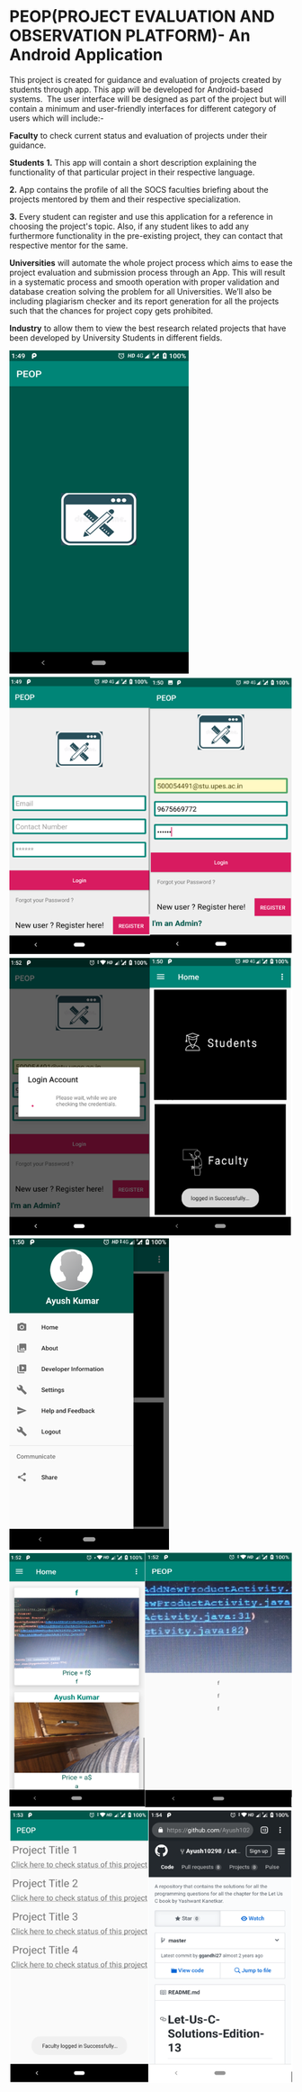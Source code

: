 # PEOP(PROJECT EVALUATION AND OBSERVATION PLATFORM)- An Android Application

This project is created for guidance and evaluation of projects created by students through app. This app will be developed for Android-based systems.  The user interface will be designed as part of the project but will contain a minimum and user-friendly interfaces for different category of users which will include:-

**Faculty** to check current status and evaluation of projects under their guidance.

**Students**
**1.** This app will contain a short description explaining the functionality of that particular project in their respective language. 

**2.** App contains the profile of all the SOCS faculties briefing about the projects mentored by them and their respective specialization.

**3.** Every student can register and use this application for a reference in choosing the project's topic. Also, if any student likes to  add any furthermore functionality in the pre-existing project, they can contact that respective mentor for the same.


**Universities** will automate the whole project process which aims to ease the project evaluation and submission process through an App. This will result in a systematic process and smooth operation with proper validation and database creation solving the problem for all Universities. We’ll also be including plagiarism checker and its report generation for all the projects such that the chances for project copy gets prohibited.

**Industry** to allow them to view the best research related projects that have been developed by University Students in different fields.

![Image of Yaktocat](https://github.com/basant01/PEOP-An-Android-Application/blob/master/Capture.PNG)
![Image of Yaktocat](https://github.com/basant01/PEOP-An-Android-Application/blob/master/Capture3.PNG)
![Image of Yaktocat](https://github.com/basant01/PEOP-An-Android-Application/blob/master/Capture4.PNG)
![Image of Yaktocat](https://github.com/basant01/PEOP-An-Android-Application/blob/master/Capture5.PNG)
![Image of Yaktocat](https://github.com/basant01/PEOP-An-Android-Application/blob/master/Capture7.PNG)
![Image of Yaktocat](https://github.com/basant01/PEOP-An-Android-Application/blob/master/Capture8.PNG)

